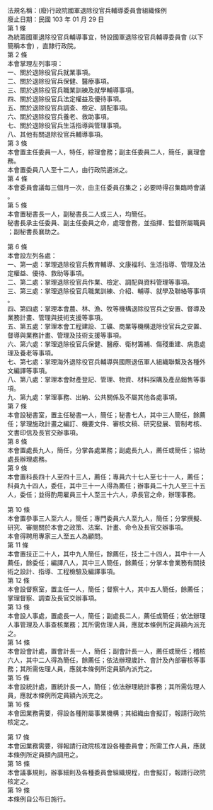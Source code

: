 法規名稱：(廢)行政院國軍退除役官兵輔導委員會組織條例  
廢止日期：民國 103 年 01 月 29 日  
第 1 條  
為統籌國軍退除役官兵輔導事宜，特設國軍退除役官兵輔導委員會 (以下  
簡稱本會) ，直隸行政院。  
第 2 條  
本會掌理左列事項：  
一、關於退除役官兵就業事項。  
二、關於退除役官兵保健、醫療事項。  
三、關於退除役官兵職業訓練及就學輔導事項。  
四、關於退除役官兵法定權益及優待事項。  
五、關於退除役官兵調查、檢定、調配事項。  
六、關於退除役官兵養老、救助事項。  
七、關於退除役官兵生活指導與管理事項。  
八、其他有關退除役官兵輔導事項。  
第 3 條  
本會置主任委員一人，特任，綜理會務；副主任委員二人，簡任，襄理會  
務。  
本會置委員八人至十二人，由行政院遴派之。  
第 4 條  
本會委員會議每三個月一次，由主任委員召集之；必要時得召集臨時會議  
。  
第 5 條  
本會置秘書長一人，副秘書長二人或三人，均簡任。  
秘書長承主任委員、副主任委員之命，處理會務，並指揮、監督所屬職員  
；副秘書長襄助之。  


第 6 條  
本會設左列各處：  
一、第一處：掌理退除役官兵教育輔導、文康福利、生活指導、管理及法  
定權益、優待、救助等事項。  
二、第二處：掌理退除役官兵作業、檢定、調配與資料管理等事項。  
三、第三處：掌理退除役官兵職業訓練、介紹、輔導、就學及聯絡等事項  
。  
四、第四處：掌理本會農、林、漁、牧等機構退除役官兵之安置、督導及  
業務計畫、管理與技術支援等事項。  
五、第五處：掌理本會工程建設、工礦、商業等機構退除役官兵之安置、  
督導與業務計畫、管理及技術支援等事項。  
六、第六處：掌理退除役官兵保健、醫療、衛材籌補、傷殘重建、病患處  
理及養老等事項。  
七、第七處：掌理海外退除役官兵輔導與國際退伍軍人組織聯繫及各種外  
文編譯等事項。  
八、第八處：掌理本會財產登記、管理、物資、材料採購及產品銷售等事  
項。  
九、第九處：掌理事務、出納、公共關係及不屬其他各處事項。  
第 7 條  
本會設秘書室，置主任秘書一人，簡任；秘書七人，其中三人簡任，餘薦  
任；掌理施政計畫之編訂、機要文件、審核文稿、研究發展、管制考核、  
文書印信及長官交辦事項。  
第 8 條  
本會置處長九人，簡任，分掌各處業務；副處長九人，薦任或簡任；協助  
處長辦理處務。  
第 9 條  
本會置科長四十人至四十三人，薦任；專員六十七人至七十一人，薦任；  
科員九十四人，委任，其中三十一人得為薦任；辦事員二十九人至三十五  
人，委任；並得酌用雇員三十人至三十六人，承長官之命，辦理事務。  


第 10 條  
本會置參事三人至六人，簡任；專門委員六人至九人，簡任；分掌撰擬、  
研究、審閱關於本會之政策、法案、計畫、命令及長官交辦事項。  
本會得聘用專家三人至五人為顧問。  
第 11 條  
本會置技正二十人，其中九人簡任，餘薦任，技士二十四人，其中十一人  
薦任，餘委任；編譯八人，其中三人簡任，餘薦任；分掌本會業務有關技  
術之設計、指導、工程檢驗及編譯事項。  
第 12 條  
本會設督察室，置主任一人，簡任；督察十人，其中五人簡任，餘薦任；  
掌理督察、調查及長官交辦事項。  
第 13 條  
本會設人事處，置處長一人，簡任；副處長二人，薦任或簡任；依法辦理  
人事管理及人事查核業務；其所需佐理人員，應就本條例所定員額內派充  
之。  
第 14 條  
本會設會計處，置會計長一人，簡任；副會計長一人，薦任或簡任；稽核  
六人，其中二人得為簡任，餘薦任；依法辦理歲計、會計及內部審核等事  
務；其所需佐理人員，應就本條例所定員額內派充之。  
第 15 條  
本會設統計處，置統計長一人，簡任；依法辦理統計事務；其所需佐理人  
員，應就本條例所定員額內派充之。  
第 16 條  
本會因業務需要，得設各種附屬事業機構；其組織由會擬訂，報請行政院  
核定之。  


第 17 條  
本會因業務需要，得報請行政院核准設各種委員會；所需工作人員，應就  
本條例所定員額內調用之。  
第 18 條  
本會議事規則，辦事細則及各種委員會組織規程，由會擬訂，報請行政院  
核定之。  
第 19 條  
本條例自公布日施行。  


